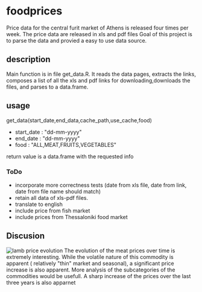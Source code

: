 # foodprices
Price data for the central furit market of Athens is released four times per week. The price data are released in xls and pdf files
Goal of this project is to parse the data and provied a easy to use data source.

## description
Main function is in file get_data.R. 
It reads the data pages, extracts the links,  composes a list of all the xls and pdf links for downloading,downloads the files, and parses to a data.frame. 

## usage

get_data(start_date,end_data,cache_path,use_cache,food)

* start_date : "dd-mm-yyyy" 
* end_date : "dd-mm-yyyy"
* food : "ALL,MEAT,FRUITS,VEGETABLES"

return value is a data.frame with the requested info

### ToDo
* incorporate more correctness tests (date from xls file, date from link, date from file name should match)
* retain all data of xls-pdf files.
* translate to english
* include price from fish market
* include prices from Thessaloniki food market

 ## Discusion
 ![lamb price evolution](https://github.com/GrigorisLionis/laxanagora/blob/main/output/res.jpeg?raw=true) 
 The evolution of the meat prices over time  is extremely interesting. While the volatile nature of this commodity is apparent ( relatively "thin" market and seasonal), a significant price increase is also apparent. 
 More analysis of the subcategories of the commodities would be usefull.  A sharp increase of the prices over the last three years is also apparnet 
